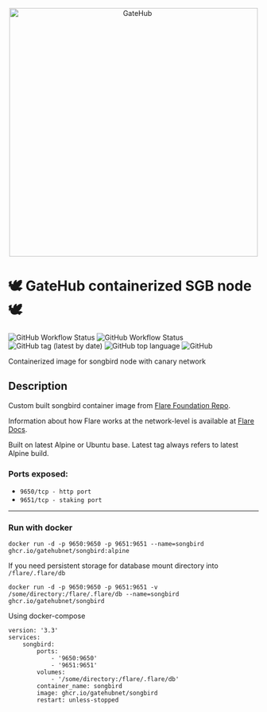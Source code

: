 <p align="center">
    <a href="https://gatehub.net">
      <img src="https://cdn.gatehub.net/img/gatehub_logo_blue.svg" alt="GateHub"/ width="500px">
    </a>
</p>

# 🕊️ **GateHub containerized SGB node** 🕊️
![GitHub Workflow Status](https://img.shields.io/github/workflow/status/gatehubnet/songbird/Docker%20Test?color=blue&label=test&style=plastic)
![GitHub Workflow Status](https://img.shields.io/github/workflow/status/gatehubnet/songbird/Docker%20Image?style=plastic&logo=docker&color=blue)
![GitHub tag (latest by date)](https://img.shields.io/github/v/tag/gatehubnet/songbird?label=latest&style=plastic)
![GitHub top language](https://img.shields.io/github/languages/top/gatehubnet/songbird?color=blue&style=plastic)
![GitHub](https://img.shields.io/github/license/gatehubnet/songbird?color=blue&style=plastic)

Containerized image for songbird node with canary network

## **Description**

Custom built songbird container image from [Flare Foundation Repo](https://github.com/flare-foundation/flare).

Information about how Flare works at the network-level is available at [Flare Docs](https://docs.flare.network/en/).

Built on latest Alpine or Ubuntu base. Latest tag always refers to latest Alpine build.

### **Ports exposed:**
- `9650/tcp - http port`
- `9651/tcp - staking port`
---
### **Run with docker**
```
docker run -d -p 9650:9650 -p 9651:9651 --name=songbird ghcr.io/gatehubnet/songbird:alpine
```
If you need persistent storage for database mount directory into `/flare/.flare/db`

```
docker run -d -p 9650:9650 -p 9651:9651 -v /some/directory:/flare/.flare/db --name=songbird ghcr.io/gatehubnet/songbird
```
Using docker-compose
```
version: '3.3'
services:
    songbird:
        ports:
            - '9650:9650'
            - '9651:9651'
        volumes:
            - '/some/directory:/flare/.flare/db'
        container_name: songbird
        image: ghcr.io/gatehubnet/songbird
        restart: unless-stopped
```
